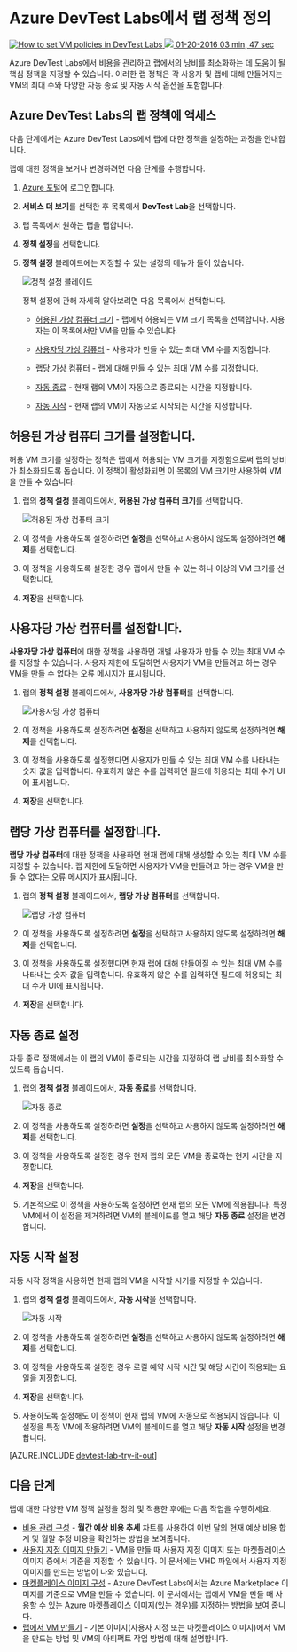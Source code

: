 <properties
	pageTitle="Azure DevTest Labs에서 랩 정책 정의| Microsoft Azure"
	description="VM 크기, 사용자당 최대 VM 수 및 자동 종료와 같은 랩 정책을 정의하는 방법에 대해 알아봅니다."
	services="devtest-lab,virtual-machines"
	documentationCenter="na"
	authors="tomarcher"
	manager="douge"
	editor=""/>

<tags
	ms.service="devtest-lab"
	ms.workload="na"
	ms.tgt_pltfrm="na"
	ms.devlang="na"
	ms.topic="article"
	ms.date="09/12/2016"
	ms.author="tarcher"/>

# Azure DevTest Labs에서 랩 정책 정의

<div class="wa-video-container" data-control="video-container" data-slug="how-to-set-vm-policies-in-a-devtest-lab"> <a href="/en-us/documentation/videos/how-to-set-vm-policies-in-a-devtest-lab/" data-control="video" data-expanding="false" class="wa-video-thumbnail" title="How to set VM policies in DevTest Labs" data-ch9="//channel9.msdn.com/Blogs/Windows-Azure/How-to-set-VM-policies-in-a-DevTest-Lab/player/" data-caption="" data-event="videopage-clicked-videothumbnail" data-event-property="how-to-set-vm-policies-in-a-devtest-lab"> <img src="https://sec.ch9.ms/ch9/d21b/f24707d6-bad4-4f4a-818b-ea6ec1a1d21b/dtlvmpolicies_960.jpg" alt="How to set VM policies in DevTest Labs" class="thumbnail"> <img class="play-icon" src="/cdn/cvt-a29a0e789afe7f47464f393c011b53f210c511ee5fed2c4c9c0633442f30d6ec/images/icon/VideoPlay.svg"> <span class="metadata"> <span class="date"> <span>01-20-2016</span> <span>03 min, 47 sec</span> </span> </span> </a> </div>

Azure DevTest Labs에서 비용을 관리하고 랩에서의 낭비를 최소화하는 데 도움이 될 핵심 정책을 지정할 수 있습니다. 이러한 랩 정책은 각 사용자 및 랩에 대해 만들어지는 VM의 최대 수와 다양한 자동 종료 및 자동 시작 옵션을 포함합니다.

## Azure DevTest Labs의 랩 정책에 액세스

다음 단계에서는 Azure DevTest Labs에서 랩에 대한 정책을 설정하는 과정을 안내합니다.

랩에 대한 정책을 보거나 변경하려면 다음 단계를 수행합니다.

1. [Azure 포털](http://go.microsoft.com/fwlink/p/?LinkID=525040)에 로그인합니다.

1. **서비스 더 보기**를 선택한 후 목록에서 **DevTest Lab**을 선택합니다.

1. 랩 목록에서 원하는 랩을 탭합니다.

1. **정책 설정**을 선택합니다.

1. **정책 설정** 블레이드에는 지정할 수 있는 설정의 메뉴가 들어 있습니다.

	![정책 설정 블레이드](./media/devtest-lab-set-lab-policy/policies.png)

	정책 설정에 관해 자세히 알아보려면 다음 목록에서 선택합니다.

	- [허용된 가상 컴퓨터 크기](#set-allowed-virtual-machine-sizes) - 랩에서 허용되는 VM 크기 목록을 선택합니다. 사용자는 이 목록에서만 VM을 만들 수 있습니다.

	- [사용자당 가상 컴퓨터](#set-virtual-machines-per-user) - 사용자가 만들 수 있는 최대 VM 수를 지정합니다.

	- [랩당 가상 컴퓨터](#set-virtual-machines-per-lab) - 랩에 대해 만들 수 있는 최대 VM 수를 지정합니다.

	- [자동 종료](#set-auto-shutdown) - 현재 랩의 VM이 자동으로 종료되는 시간을 지정합니다.

	- [자동 시작](#set-auto-start) - 현재 랩의 VM이 자동으로 시작되는 시간을 지정합니다.

## 허용된 가상 컴퓨터 크기를 설정합니다.

허용 VM 크기를 설정하는 정책은 랩에서 허용되는 VM 크기를 지정함으로써 랩의 낭비가 최소화되도록 돕습니다. 이 정책이 활성화되면 이 목록의 VM 크기만 사용하여 VM을 만들 수 있습니다.

1. 랩의 **정책 설정** 블레이드에서, **허용된 가상 컴퓨터 크기**를 선택합니다.

	![허용된 가상 컴퓨터 크기](./media/devtest-lab-set-lab-policy/allowed-vm-sizes.png)
 
1. 이 정책을 사용하도록 설정하려면 **설정**을 선택하고 사용하지 않도록 설정하려면 **해제**를 선택합니다.

1. 이 정책을 사용하도록 설정한 경우 랩에서 만들 수 있는 하나 이상의 VM 크기를 선택합니다.

1. **저장**을 선택합니다.

## 사용자당 가상 컴퓨터를 설정합니다.

**사용자당 가상 컴퓨터**에 대한 정책을 사용하면 개별 사용자가 만들 수 있는 최대 VM 수를 지정할 수 있습니다. 사용자 제한에 도달하면 사용자가 VM을 만들려고 하는 경우 VM을 만들 수 없다는 오류 메시지가 표시됩니다.

1. 랩의 **정책 설정** 블레이드에서, **사용자당 가상 컴퓨터**를 선택합니다.

	![사용자당 가상 컴퓨터](./media/devtest-lab-set-lab-policy/max-vms-per-user.png)

1. 이 정책을 사용하도록 설정하려면 **설정**을 선택하고 사용하지 않도록 설정하려면 **해제**를 선택합니다.

1. 이 정책을 사용하도록 설정했다면 사용자가 만들 수 있는 최대 VM 수를 나타내는 숫자 값을 입력합니다. 유효하지 않은 수를 입력하면 필드에 허용되는 최대 수가 UI에 표시됩니다.

1. **저장**을 선택합니다.

## 랩당 가상 컴퓨터를 설정합니다.

**랩당 가상 컴퓨터**에 대한 정책을 사용하면 현재 랩에 대해 생성할 수 있는 최대 VM 수를 지정할 수 있습니다. 랩 제한에 도달하면 사용자가 VM을 만들려고 하는 경우 VM을 만들 수 없다는 오류 메시지가 표시됩니다.

1. 랩의 **정책 설정** 블레이드에서, **랩당 가상 컴퓨터**를 선택합니다.

	![랩당 가상 컴퓨터](./media/devtest-lab-set-lab-policy/total-vms-allowed.png)

1. 이 정책을 사용하도록 설정하려면 **설정**을 선택하고 사용하지 않도록 설정하려면 **해제**를 선택합니다.

1. 이 정책을 사용하도록 설정했다면 현재 랩에 대해 만들어질 수 있는 최대 VM 수를 나타내는 숫자 값을 입력합니다. 유효하지 않은 수를 입력하면 필드에 허용되는 최대 수가 UI에 표시됩니다.

1. **저장**을 선택합니다.

## 자동 종료 설정

자동 종료 정책에서는 이 랩의 VM이 종료되는 시간을 지정하여 랩 낭비를 최소화할 수 있도록 돕습니다.

1. 랩의 **정책 설정** 블레이드에서, **자동 종료**를 선택합니다.

	![자동 종료](./media/devtest-lab-set-lab-policy/auto-shutdown.png)

1. 이 정책을 사용하도록 설정하려면 **설정**을 선택하고 사용하지 않도록 설정하려면 **해제**를 선택합니다.

1. 이 정책을 사용하도록 설정한 경우 현재 랩의 모든 VM을 종료하는 현지 시간을 지정합니다.

1. **저장**을 선택합니다.

1. 기본적으로 이 정책을 사용하도록 설정하면 현재 랩의 모든 VM에 적용됩니다. 특정 VM에서 이 설정을 제거하려면 VM의 블레이드를 열고 해당 **자동 종료** 설정을 변경합니다.

## 자동 시작 설정

자동 시작 정책을 사용하면 현재 랩의 VM을 시작할 시기를 지정할 수 있습니다.

1. 랩의 **정책 설정** 블레이드에서, **자동 시작**을 선택합니다.

	![자동 시작](./media/devtest-lab-set-lab-policy/auto-start.png)

1. 이 정책을 사용하도록 설정하려면 **설정**을 선택하고 사용하지 않도록 설정하려면 **해제**를 선택합니다.

1. 이 정책을 사용하도록 설정한 경우 로컬 예약 시작 시간 및 해당 시간이 적용되는 요일을 지정합니다.

1. **저장**을 선택합니다.

1. 사용하도록 설정해도 이 정책이 현재 랩의 VM에 자동으로 적용되지 않습니다. 이 설정을 특정 VM에 적용하려면 VM의 블레이드를 열고 해당 **자동 시작** 설정을 변경합니다.

[AZURE.INCLUDE [devtest-lab-try-it-out](../../includes/devtest-lab-try-it-out.md)]

## 다음 단계

랩에 대한 다양한 VM 정책 설정을 정의 및 적용한 후에는 다음 작업을 수행하세요.

- [비용 관리 구성](./devtest-lab-configure-cost-management.md) - **월간 예상 비용 추세** 차트를 사용하여 이번 달의 현재 예상 비용 합계 및 월말 추정 비용을 확인하는 방법을 보여줍니다.
- [사용자 지정 이미지 만들기](./devtest-lab-create-template.md) - VM을 만들 때 사용자 지정 이미지 또는 마켓플레이스 이미지 중에서 기준을 지정할 수 있습니다. 이 문서에는 VHD 파일에서 사용자 지정 이미지를 만드는 방법이 나와 있습니다.
- [마켓플레이스 이미지 구성](./devtest-lab-configure-marketplace-images.md) - Azure DevTest Labs에서는 Azure Marketplace 이미지를 기준으로 VM을 만들 수 있습니다. 이 문서에서는 랩에서 VM을 만들 때 사용할 수 있는 Azure 마켓플레이스 이미지(있는 경우)를 지정하는 방법을 보여 줍니다.
- [랩에서 VM 만들기](./devtest-lab-add-vm-with-artifacts.md) - 기본 이미지(사용자 지정 또는 마켓플레이스 이미지)에서 VM을 만드는 방법 및 VM의 아티팩트 작업 방법에 대해 설명합니다.

<!---HONumber=AcomDC_0914_2016-->